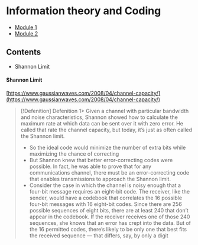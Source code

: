 # Information theory and Coding

- [Module 1](./Module%201)
- [Module 2](BTech/S6/Embedded%20Systems/Embedded%20Systems.md)

## Contents

- Shannon Limit


#### Shannon Limit
[https://www.gaussianwaves.com/2008/04/channel-capacity/](https://www.gaussianwaves.com/2008/04/channel-capacity/)

> [!Defenition] Defenition
1>
Given a channel with particular bandwidth and noise characteristics, Shannon showed how to calculate the maximum rate at which data can be sent over it with zero error. He called that rate the channel capacity, but today, it’s just as often called the Shannon limit.  
> - So the ideal code would minimize the number of extra bits while maximizing the chance of correcting  
> - But Shannon knew that better error-correcting codes were possible. In fact, he was able to prove that for any communications channel, there must be an error-correcting code that enables transmissions to approach the Shannon limit.  
> - Consider the case in which the channel is noisy enough that a four-bit message requires an eight-bit code. The receiver, like the sender, would have a codebook that correlates the 16 possible four-bit messages with 16 eight-bit codes. Since there are 256 possible sequences of eight bits, there are at least 240 that don’t appear in the codebook. If the receiver receives one of those 240 sequences, she knows that an error has crept into the data. But of the 16 permitted codes, there’s likely to be only one that best fits the received sequence — that differs, say, by only a digit
